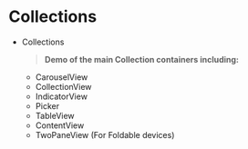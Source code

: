 ﻿# Collections

- Collections
  > **Demo of the main Collection containers including:**
   - CarouselView
   - CollectionView
   - IndicatorView
   - Picker
   - TableView
   - ContentView
   - TwoPaneView (For Foldable devices)